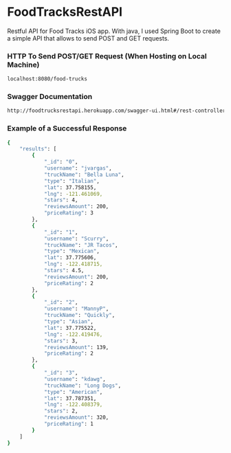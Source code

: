 # FoodTracksRestAPI
Restful API for Food Tracks iOS app. With java, I used Spring Boot to create a simple API that allows to send POST and GET requests.

### HTTP To Send POST/GET Request (When Hosting on Local Machine)

```sh
localhost:8080/food-trucks
```

### Swagger Documentation

```sh
http://foodtrucksrestapi.herokuapp.com/swagger-ui.html#/rest-controller-api/getFoodTrucksUsingGET
```

### Example of a Successful Response

```sh
{
    "results": [
        {
            "_id": "0",
            "username": "jvargas",
            "truckName": "Bella Luna",
            "type": "Italian",
            "lat": 37.758155,
            "lng": -121.461069,
            "stars": 4,
            "reviewsAmount": 200,
            "priceRating": 3
        },
        {
            "_id": "1",
            "username": "Scurry",
            "truckName": "JR Tacos",
            "type": "Mexican",
            "lat": 37.775606,
            "lng": -122.418715,
            "stars": 4.5,
            "reviewsAmount": 200,
            "priceRating": 2
        },
        {
            "_id": "2",
            "username": "MannyP",
            "truckName": "Quickly",
            "type": "Asian",
            "lat": 37.775522,
            "lng": -122.419476,
            "stars": 3,
            "reviewsAmount": 139,
            "priceRating": 2
        },
        {
            "_id": "3",
            "username": "kdawg",
            "truckName": "Long Dogs",
            "type": "American",
            "lat": 37.787351,
            "lng": -122.408379,
            "stars": 2,
            "reviewsAmount": 320,
            "priceRating": 1
        }
    ]
}
```

